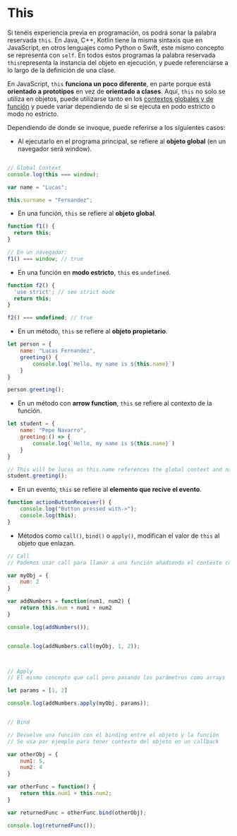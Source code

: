 # This

Si tenéis experiencia previa en programación, os podrá sonar la palabra reservada `this`. En Java, C++, Kotlin tiene la misma sintaxis que en JavaScript, en otros lenguajes como Python o Swift, este mismo concepto se representa con `self`. En todos estos programas la palabra reservada `this`representa la instancia del objeto en ejecución, y puede referenciarse a lo largo de la definición de una clase.

En JavaScript, `this` **funciona un poco diferente**, en parte porque está **orientado a prototipos** en vez de **orientado a clases**. Aquí, `this` no solo se utiliza en objetos, puede utilizarse tanto en los [contextos globales y de función](/advanced/2_global_namespace/README.md) y puede variar dependiendo de si se ejecuta en podo estricto o modo no estricto.

Dependiendo de donde se invoque, puede referirse a los siguientes casos:

* Al ejecutarlo en el programa principal, se refiere al **objeto global** (en un navegador será window).

```javascript

// Global Context
console.log(this === window);

var name = "Lucas";

this.surname = "Fernandez";
```

* En una función, `this` se refiere al **objeto global**.

```javascript
function f1() {
  return this;
}

// En un navegador:
f1() === window; // true
```

* En una función en **modo estricto**, `this` es `undefined`.

```javascript
function f2() {
  'use strict'; // see strict mode
  return this;
}

f2() === undefined; // true
```

* En un método, `this` se refiere al **objeto propietario**.

```javascript
let person = {
    name: "Lucas Fernandez",
    greeting() {
        console.log(`Hello, my name is ${this.name}`)
    }
}

person.greeting();
```

* En un método con **arrow function**, `this` se refiere al contexto de la función.

```javascript
let student = {
    name: "Pepe Navarro",
    greeting:() => {
        console.log(`Hello, my name is ${this.name}`)
    }
}

// This will be lucas as this.name references the global context and name is defined with Lucas
student.greeting();
```

* En un evento, `this` se refiere al **elemento que recive el evento**.

```javascript
function actionButtonReceiver() {
    console.log("Button pressed with->");
    console.log(this);
}

```

* Métodos como `call()`, `bind()` o `apply()`, modifican el valor de `this` al objeto que enlazan.

```javascript
// Call
// Podemos usar call para llamar a una función añadiendo el contexto con algún objeto (y el resto de parámetros)

var myObj = {
    num: 2
}

var addNumbers = function(num1, num2) {
    return this.num + num1 + num2
}

console.log(addNumbers());


console.log(addNumbers.call(myObj, 1, 2));



// Apply
// El mismo concepto que call pero pasando los parámetros como arrays

let params = [1, 2]

console.log(addNumbers.apply(myObj, params));


// Bind

// Devuelve una función con el binding entre el objeto y la función
// Se usa por ejemplo para tener contexto del objeto en un callback

var otherObj = {
    num1: 5,
    num2: 4
}

var otherFunc = function() {
    return this.num1 + this.num2;
}

var returnedFunc = otherFunc.bind(otherObj);

console.log(returnedFunc());
```
